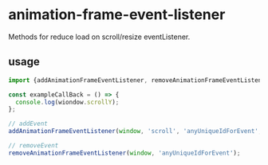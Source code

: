 # animation-frame-event-listener

Methods for reduce load on scroll/resize eventListener.

## usage

```js
import {addAnimationFrameEventListener, removeAnimationFrameEventListener} from 'animation-frame-event-listener';

const exampleCallBack = () => {
  console.log(wiondow.scrollY);
};

// addEvent
addAnimationFrameEventListener(window, 'scroll', 'anyUniqueIdForEvent', exampleCallBack);

// removeEvent
removeAnimationFrameEventListener(window, 'anyUniqueIdForEvent');
```